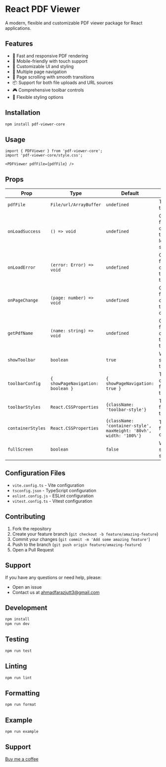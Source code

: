 # React PDF Viewer

A modern, flexible and customizable PDF viewer package for React applications.

## Features

- 🚀 Fast and responsive PDF rendering
- 📱 Mobile-friendly with touch support
- 🎨 Customizable UI and styling
- 📄 Multiple page navigation
- 🎯 Page scrolling with smooth transitions
- 📦 Support for both file uploads and URL sources
- 🎮 Comprehensive toolbar controls
- 🎨 Flexible styling options

## Installation

```bash
npm install pdf-viewer-core
```

## Usage

```tsx
import { PDFViewer } from 'pdf-viewer-core';
import 'pdf-viewer-core/style.css';

<PDFViewer pdfFile={pdfFile} />
```

## Props

| Prop | Type | Default | Description |
|------|------|---------|-------------|
| `pdfFile` | `File/url/ArrayBuffer` | `undefined` | The PDF file to display. |
| `onLoadSuccess` | `() => void` | `undefined` | Callback function called when the PDF is loaded successfully. |
| `onLoadError` | `(error: Error) => void` | `undefined` | Callback function called when the PDF fails to load. |
| `onPageChange` | `(page: number) => void` | `undefined` | Callback function called when the page changes. |
| `getPdfName` | `(name: string) => void` | `undefined` | Callback function called to get the name of the PDF file. |
| `showToolbar` | `boolean` | `true` | Whether to show the toolbar. |
| `toolbarConfig` | `{ showPageNavigation: boolean }` | `{ showPageNavigation: true }` | The configuration for the toolbar. |
| `toolbarStyles` | `React.CSSProperties` | `{className: 'toolbar-style'}` | The styles for the toolbar. |
| `containerStyles` | `React.CSSProperties` | `{className: 'container-style', maxHeight: '80vh', width: '100%'}` | The styles for the container. |
| `fullScreen` | `boolean` | `false` | Whether to show the full screen. |

## Configuration Files

- `vite.config.ts` - Vite configuration
- `tsconfig.json` - TypeScript configuration
- `eslint.config.js` - ESLint configuration
- `vitest.config.ts` - Vitest configuration

## Contributing

1. Fork the repository
2. Create your feature branch (`git checkout -b feature/amazing-feature`)
3. Commit your changes (`git commit -m 'Add some amazing feature'`)
4. Push to the branch (`git push origin feature/amazing-feature`)
5. Open a Pull Request

## Support

If you have any questions or need help, please:
  - Open an issue
  - Contact us at ahmadfarazjutt3@gmail.com

## Development

```bash
npm install
npm run dev
```

## Testing

```bash
npm run test
```

## Linting

```bash
npm run lint
```

## Formatting

```bash
npm run format
```

## Example

```bash
npm run example
```


## Support
[Buy me a coffee](https://buymeacoffee.com/ahmadfaraz1)
